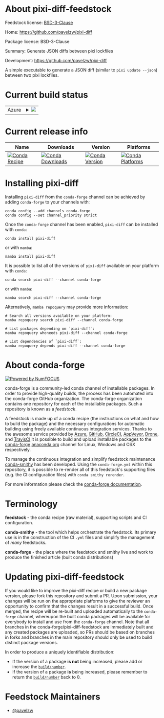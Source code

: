 About pixi-diff-feedstock
=========================

Feedstock license: [BSD-3-Clause](https://github.com/conda-forge/pixi-diff-feedstock/blob/main/LICENSE.txt)

Home: https://github.com/pavelzw/pixi-diff

Package license: BSD-3-Clause

Summary: Generate JSON diffs between pixi lockfiles

Development: https://github.com/pavelzw/pixi-diff

A simple executable to generate a JSON diff (similar to `pixi update --json`) between two pixi lockfiles.

Current build status
====================


<table>
    
  <tr>
    <td>Azure</td>
    <td>
      <details>
        <summary>
          <a href="https://dev.azure.com/conda-forge/feedstock-builds/_build/latest?definitionId=24716&branchName=main">
            <img src="https://dev.azure.com/conda-forge/feedstock-builds/_apis/build/status/pixi-diff-feedstock?branchName=main">
          </a>
        </summary>
        <table>
          <thead><tr><th>Variant</th><th>Status</th></tr></thead>
          <tbody><tr>
              <td>linux_64</td>
              <td>
                <a href="https://dev.azure.com/conda-forge/feedstock-builds/_build/latest?definitionId=24716&branchName=main">
                  <img src="https://dev.azure.com/conda-forge/feedstock-builds/_apis/build/status/pixi-diff-feedstock?branchName=main&jobName=linux&configuration=linux%20linux_64_" alt="variant">
                </a>
              </td>
            </tr><tr>
              <td>linux_aarch64</td>
              <td>
                <a href="https://dev.azure.com/conda-forge/feedstock-builds/_build/latest?definitionId=24716&branchName=main">
                  <img src="https://dev.azure.com/conda-forge/feedstock-builds/_apis/build/status/pixi-diff-feedstock?branchName=main&jobName=linux&configuration=linux%20linux_aarch64_" alt="variant">
                </a>
              </td>
            </tr><tr>
              <td>linux_ppc64le</td>
              <td>
                <a href="https://dev.azure.com/conda-forge/feedstock-builds/_build/latest?definitionId=24716&branchName=main">
                  <img src="https://dev.azure.com/conda-forge/feedstock-builds/_apis/build/status/pixi-diff-feedstock?branchName=main&jobName=linux&configuration=linux%20linux_ppc64le_" alt="variant">
                </a>
              </td>
            </tr><tr>
              <td>osx_64</td>
              <td>
                <a href="https://dev.azure.com/conda-forge/feedstock-builds/_build/latest?definitionId=24716&branchName=main">
                  <img src="https://dev.azure.com/conda-forge/feedstock-builds/_apis/build/status/pixi-diff-feedstock?branchName=main&jobName=osx&configuration=osx%20osx_64_" alt="variant">
                </a>
              </td>
            </tr><tr>
              <td>osx_arm64</td>
              <td>
                <a href="https://dev.azure.com/conda-forge/feedstock-builds/_build/latest?definitionId=24716&branchName=main">
                  <img src="https://dev.azure.com/conda-forge/feedstock-builds/_apis/build/status/pixi-diff-feedstock?branchName=main&jobName=osx&configuration=osx%20osx_arm64_" alt="variant">
                </a>
              </td>
            </tr>
          </tbody>
        </table>
      </details>
    </td>
  </tr>
</table>

Current release info
====================

| Name | Downloads | Version | Platforms |
| --- | --- | --- | --- |
| [![Conda Recipe](https://img.shields.io/badge/recipe-pixi--diff-green.svg)](https://anaconda.org/conda-forge/pixi-diff) | [![Conda Downloads](https://img.shields.io/conda/dn/conda-forge/pixi-diff.svg)](https://anaconda.org/conda-forge/pixi-diff) | [![Conda Version](https://img.shields.io/conda/vn/conda-forge/pixi-diff.svg)](https://anaconda.org/conda-forge/pixi-diff) | [![Conda Platforms](https://img.shields.io/conda/pn/conda-forge/pixi-diff.svg)](https://anaconda.org/conda-forge/pixi-diff) |

Installing pixi-diff
====================

Installing `pixi-diff` from the `conda-forge` channel can be achieved by adding `conda-forge` to your channels with:

```
conda config --add channels conda-forge
conda config --set channel_priority strict
```

Once the `conda-forge` channel has been enabled, `pixi-diff` can be installed with `conda`:

```
conda install pixi-diff
```

or with `mamba`:

```
mamba install pixi-diff
```

It is possible to list all of the versions of `pixi-diff` available on your platform with `conda`:

```
conda search pixi-diff --channel conda-forge
```

or with `mamba`:

```
mamba search pixi-diff --channel conda-forge
```

Alternatively, `mamba repoquery` may provide more information:

```
# Search all versions available on your platform:
mamba repoquery search pixi-diff --channel conda-forge

# List packages depending on `pixi-diff`:
mamba repoquery whoneeds pixi-diff --channel conda-forge

# List dependencies of `pixi-diff`:
mamba repoquery depends pixi-diff --channel conda-forge
```


About conda-forge
=================

[![Powered by
NumFOCUS](https://img.shields.io/badge/powered%20by-NumFOCUS-orange.svg?style=flat&colorA=E1523D&colorB=007D8A)](https://numfocus.org)

conda-forge is a community-led conda channel of installable packages.
In order to provide high-quality builds, the process has been automated into the
conda-forge GitHub organization. The conda-forge organization contains one repository
for each of the installable packages. Such a repository is known as a *feedstock*.

A feedstock is made up of a conda recipe (the instructions on what and how to build
the package) and the necessary configurations for automatic building using freely
available continuous integration services. Thanks to the awesome service provided by
[Azure](https://azure.microsoft.com/en-us/services/devops/), [GitHub](https://github.com/),
[CircleCI](https://circleci.com/), [AppVeyor](https://www.appveyor.com/),
[Drone](https://cloud.drone.io/welcome), and [TravisCI](https://travis-ci.com/)
it is possible to build and upload installable packages to the
[conda-forge](https://anaconda.org/conda-forge) [anaconda.org](https://anaconda.org/)
channel for Linux, Windows and OSX respectively.

To manage the continuous integration and simplify feedstock maintenance
[conda-smithy](https://github.com/conda-forge/conda-smithy) has been developed.
Using the ``conda-forge.yml`` within this repository, it is possible to re-render all of
this feedstock's supporting files (e.g. the CI configuration files) with ``conda smithy rerender``.

For more information please check the [conda-forge documentation](https://conda-forge.org/docs/).

Terminology
===========

**feedstock** - the conda recipe (raw material), supporting scripts and CI configuration.

**conda-smithy** - the tool which helps orchestrate the feedstock.
                   Its primary use is in the construction of the CI ``.yml`` files
                   and simplify the management of *many* feedstocks.

**conda-forge** - the place where the feedstock and smithy live and work to
                  produce the finished article (built conda distributions)


Updating pixi-diff-feedstock
============================

If you would like to improve the pixi-diff recipe or build a new
package version, please fork this repository and submit a PR. Upon submission,
your changes will be run on the appropriate platforms to give the reviewer an
opportunity to confirm that the changes result in a successful build. Once
merged, the recipe will be re-built and uploaded automatically to the
`conda-forge` channel, whereupon the built conda packages will be available for
everybody to install and use from the `conda-forge` channel.
Note that all branches in the conda-forge/pixi-diff-feedstock are
immediately built and any created packages are uploaded, so PRs should be based
on branches in forks and branches in the main repository should only be used to
build distinct package versions.

In order to produce a uniquely identifiable distribution:
 * If the version of a package **is not** being increased, please add or increase
   the [``build/number``](https://docs.conda.io/projects/conda-build/en/latest/resources/define-metadata.html#build-number-and-string).
 * If the version of a package **is** being increased, please remember to return
   the [``build/number``](https://docs.conda.io/projects/conda-build/en/latest/resources/define-metadata.html#build-number-and-string)
   back to 0.

Feedstock Maintainers
=====================

* [@pavelzw](https://github.com/pavelzw/)

